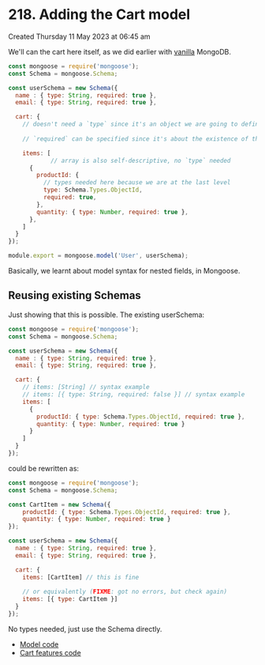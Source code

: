 # 218. Adding the Cart model
Created Thursday 11 May 2023 at 06:45 am

We'll can the cart here itself, as we did earlier with [vanilla](obsidian://open?vault=nodejs-notes&file=home%2F4_resource_itineraries%2F2_Node_js_complete_guide_academind%2F12_Working_with_NoSQL_and_MongoDB%2F196) MongoDB.

```js
const mongoose = require('mongoose');
const Schema = mongoose.Schema;

const userSchema = new Schema({
  name : { type: String, required: true },
  email: { type: String, required: true },

  cart: {
    // doesn't need a `type` since it's an object we are going to define
    
    // `required` can be specified since it's about the existence of the key `cart` itself. BUT THIS GIVES AN ERROR, FIXME: why?

    items: [
		    // array is also self-descriptive, no `type` needed
	  {
        productId: {
          // types needed here because we are at the last level
          type: Schema.Types.ObjectId,
          required: true,
        },
        quantity: { type: Number, required: true },
      },
    ]
  }
});

module.export = mongoose.model('User', userSchema);
```
Basically, we learnt about model syntax for nested fields, in Mongoose.


## Reusing existing Schemas
Just showing that this is possible. The existing userSchema:
```js
const mongoose = require('mongoose');
const Schema = mongoose.Schema;

const userSchema = new Schema({
  name : { type: String, required: true },
  email: { type: String, required: true },

  cart: {
    // items: [String] // syntax example
    // items: [{ type: String, required: false }] // syntax example
    items: [
      { 
        productId: { type: Schema.Types.ObjectId, required: true }, 
        quantity: { type: Number, required: true } 
      }
    ]
  }
});
```
could be rewritten as:
```js
const mongoose = require('mongoose');
const Schema = mongoose.Schema;

const CartItem = new Schema({
	productId: { type: Schema.Types.ObjectId, required: true }, 
	quantity: { type: Number, required: true } 
});

const userSchema = new Schema({
  name : { type: String, required: true },
  email: { type: String, required: true },

  cart: {
    items: [CartItem] // this is fine
    
    // or equivalently (FIXME: got no errors, but check again)
    items: [{ type: CartItem }]
  }
});
```
No types needed, just use the Schema directly.


- [Model code](https://github.com/exemplar-codes/online-shop-with-nosql-mongoose/commit/3e58f32012c98a14a4bb2a542b32245108cc7674)
- [Cart features code](https://github.com/exemplar-codes/online-shop-with-nosql-mongoose/commit/5094391a7e41ec0dcb5b6c30736f1da8ee59829b)
